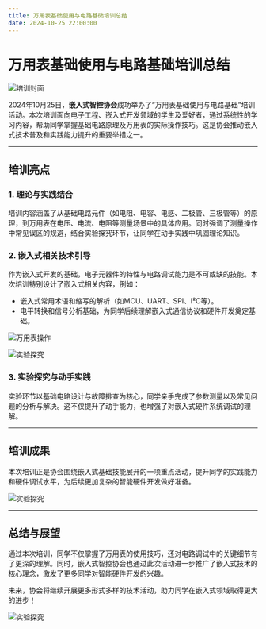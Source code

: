 ```yaml
---
title: 万用表基础使用与电路基础培训总结
date: 2024-10-25 22:00:00
---
```


# 万用表基础使用与电路基础培训总结

![培训封面](https://pic.imgdb.cn/item/67382348d29ded1a8c589c6e.jpg)

2024年10月25日，**嵌入式智控协会**成功举办了“万用表基础使用与电路基础”培训活动。本次培训面向电子工程、嵌入式开发领域的学生及爱好者，通过系统性的学习内容，帮助同学掌握基础电路原理及万用表的实际操作技巧。这是协会推动嵌入式技术普及和实践能力提升的重要举措之一。

---

## 培训亮点

### 1. **理论与实践结合**
培训内容涵盖了从基础电路元件（如电阻、电容、电感、二极管、三极管等）的原理，到万用表在电压、电流、电阻等测量场景中的具体应用。同时强调了测量操作中常见误区的规避，结合实验探究环节，让同学在动手实践中巩固理论知识。

### 2. **嵌入式相关技术引导**
作为嵌入式开发的基础，电子元器件的特性与电路调试能力是不可或缺的技能。本次培训特别设计了嵌入式相关内容，例如：
- 嵌入式常用术语和缩写的解析（如MCU、UART、SPI、I²C等）。
- 电平转换和信号分析基础，为同学后续理解嵌入式通信协议和硬件开发奠定基础。

![万用表操作](https://pic.imgdb.cn/item/67382376d29ded1a8c58bed5.jpg)

![实验探究](https://pic.imgdb.cn/item/6738238cd29ded1a8c58ceee.jpg)

### 3. **实验探究与动手实践**
实验环节以基础电路设计与故障排查为核心，同学亲手完成了参数测量以及常见问题的分析与解决。这不仅提升了动手能力，也增强了对嵌入式硬件系统调试的理解。

---

## 培训成果

本次培训正是协会围绕嵌入式基础技能展开的一项重点活动，提升同学的实践能力和硬件调试水平，为后续更加复杂的智能硬件开发做好准备。

![实验探究](https://pic.imgdb.cn/item/673823a7d29ded1a8c58e212.jpg)

---

## 总结与展望

通过本次培训，同学不仅掌握了万用表的使用技巧，还对电路调试中的关键细节有了更深的理解。同时，嵌入式智控协会也通过此次活动进一步推广了嵌入式技术的核心理念，激发了更多同学对智能硬件开发的兴趣。

未来，协会将继续开展更多形式多样的技术活动，助力同学在嵌入式领域取得更大的进步！



![实验探究](https://pic.imgdb.cn/item/6738254bd29ded1a8c5a18e7.png)
